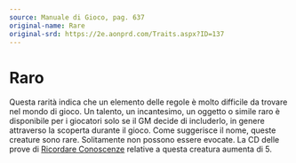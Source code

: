 ```yaml
---
source: Manuale di Gioco, pag. 637
original-name: Rare
original-srd: https://2e.aonprd.com/Traits.aspx?ID=137
---
```


# Raro

Questa rarità indica che un elemento delle regole è molto difficile da trovare
nel mondo di gioco. Un talento, un incantesimo, un oggetto o simile raro è
disponibile per i giocatori solo se il GM decide di includerlo, in genere
attraverso la scoperta durante il gioco. Come suggerisce il nome, queste
creature sono rare. Solitamente non possono essere evocate. La CD delle prove di
[Ricordare Conoscenze](/azioni/ricordare-conoscenze) relative a questa creatura
aumenta di 5.
